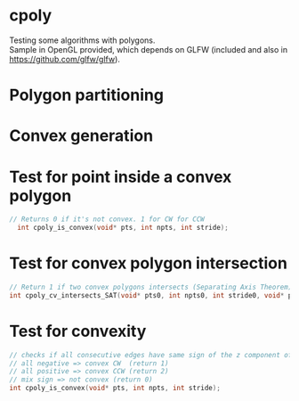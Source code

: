 # cpoly
Testing some algorithms with polygons.<br/>
Sample in OpenGL provided, which depends on GLFW (included and also in https://github.com/glfw/glfw).

# Polygon partitioning

# Convex generation

# Test for point inside a convex polygon
```c++
// Returns 0 if it's not convex. 1 for CW for CCW
  int cpoly_is_convex(void* pts, int npts, int stride);
```
# Test for convex polygon intersection
```c++
// Return 1 if two convex polygons intersects (Separating Axis Theorem)
int cpoly_cv_intersects_SAT(void* pts0, int npts0, int stride0, void* pts1, int npts1, int stride1);
```

# Test for convexity
```c++
// checks if all consecutive edges have same sign of the z component of their cross products
// all negative => convex CW  (return 1)
// all positive => convex CCW (return 2)
// mix sign => not convex (return 0)
int cpoly_is_convex(void* pts, int npts, int stride);
```
